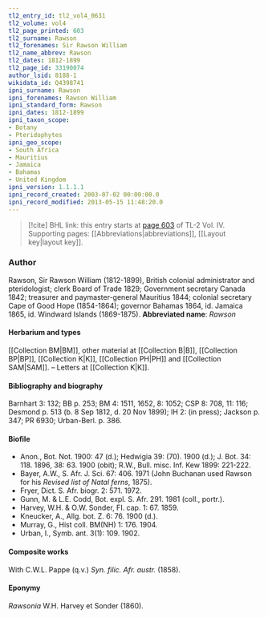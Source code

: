 ```yaml
---
tl2_entry_id: tl2_vol4_0631
tl2_volume: vol4
tl2_page_printed: 603
tl2_surname: Rawson
tl2_forenames: Sir Rawson William
tl2_name_abbrev: Rawson
tl2_dates: 1812-1899
tl2_page_id: 33190074
author_lsid: 8188-1
wikidata_id: Q4398741
ipni_surname: Rawson
ipni_forenames: Rawson William
ipni_standard_form: Rawson
ipni_dates: 1812-1899
ipni_taxon_scope: 
- Botany
- Pteridophytes
ipni_geo_scope: 
- South Africa
- Mauritius
- Jamaica
- Bahamas
- United Kingdom
ipni_version: 1.1.1.1
ipni_record_created: 2003-07-02 00:00:00.0
ipni_record_modified: 2013-05-15 11:48:20.0
---
```



> [!cite] BHL link: this entry starts at [page 603](https://www.biodiversitylibrary.org/page/33190074) of TL-2 Vol. IV.
> Supporting pages: [[Abbreviations|abbreviations]], [[Layout key|layout key]].

### Author

Rawson, Sir Rawson William (1812-1899), British colonial administrator and pteridologist; clerk Board of Trade 1829; Government secretary Canada 1842; treasurer and paymaster-general Mauritius 1844; colonial secretary Cape of Good Hope (1854-1864); governor Bahamas 1864, id. Jamaica 1865, id. Windward Islands (1869-1875). 
**Abbreviated name**: *Rawson*

#### Herbarium and types

[[Collection BM|BM]], other material at [[Collection B|B]], [[Collection BP|BP]], [[Collection K|K]], [[Collection PH|PH]] and [[Collection SAM|SAM]]. – Letters at [[Collection K|K]].

#### Bibliography and biography

Barnhart 3: 132; BB p. 253; BM 4: 1511, 1652, 8: 1052; CSP 8: 708, 11: 116; Desmond p. 513 (b. 8 Sep 1812, d. 20 Nov 1899); IH 2: (in press); Jackson p. 347; PR 6930; Urban-Berl. p. 386.

#### Biofile

- Anon., Bot. Not. 1900: 47 (d.); Hedwigia 39: (70). 1900 (d.); J. Bot. 34: 118. 1896, 38: 63. 1900 (obit); R.W., Bull. misc. Inf. Kew 1899: 221-222.
- Bayer, A.W., S. Afr. J. Sci. 67: 406. 1971 (John Buchanan used Rawson for his *Revised list of Natal ferns*, 1875).
- Fryer, Dict. S. Afr. biogr. 2: 571. 1972.
- Gunn, M. & L.E. Codd, Bot. expl. S. Afr. 291. 1981 (coll., portr.).
- Harvey, W.H. & O.W. Sonder, FI. cap. 1: 67. 1859.
- Kneucker, A., Allg. bot. Z. 6: 76. 1900 (d.).
- Murray, G., Hist coll. BM(NH) 1: 176. 1904.
- Urban, I., Symb. ant. 3(1): 109. 1902.

#### Composite works

With C.W.L. Pappe (q.v.) *Syn. filic. Afr. austr.* (1858).

#### Eponymy

*Rawsonia* W.H. Harvey et Sonder (1860).

